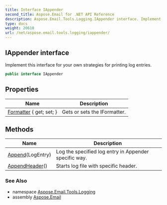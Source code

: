 ```yaml
---
title: Interface IAppender
second_title: Aspose.Email for .NET API Reference
description: Aspose.Email.Tools.Logging.IAppender interface. Implement this interface for your own strategies for printing log entries
type: docs
weight: 20610
url: /net/aspose.email.tools.logging/iappender/
---
```

## IAppender interface

Implement this interface for your own strategies for printing log entries.

```csharp
public interface IAppender
```

## Properties

| Name | Description |
| --- | --- |
| [Formatter](../../aspose.email.tools.logging/iappender/formatter/) { get; set; } | Gets or sets the IFormatter. |

## Methods

| Name | Description |
| --- | --- |
| [Append](../../aspose.email.tools.logging/iappender/append/)(LogEntry) | Log the specified log entry in Appender specific way. |
| [AppendHeader](../../aspose.email.tools.logging/iappender/appendheader/)() | Starts log file with specific header. |

### See Also

* namespace [Aspose.Email.Tools.Logging](../../aspose.email.tools.logging/)
* assembly [Aspose.Email](../../)


